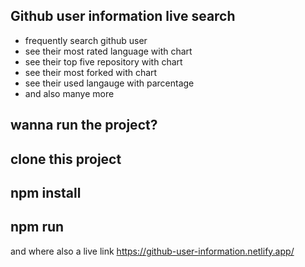## Github user information live search

- frequently search github user
- see their most rated language with chart
- see their top five repository with chart
- see their most forked with chart
- see their used langauge with parcentage
- and also manye more

## wanna run the project?

## clone this project

## npm install

## npm run 

and where also a live link 
https://github-user-information.netlify.app/